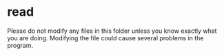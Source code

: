 # read #
Please do not modify any files in this folder unless you know exactly
what you are doing. Modifying the file could cause several problems
in the program.
